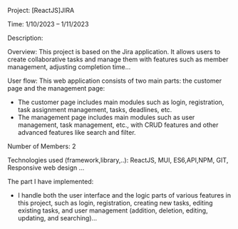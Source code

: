 Project: [ReactJS]JIRA

Time: 1/10/2023 – 1/11/2023

Description:

Overview: This project is based on the Jira application. It allows users to create collaborative tasks and manage them with features such as member management, adjusting completion time…

User flow: This web application consists of two main parts: the customer page and the management page:
+ The customer page includes main modules such as login, registration, task assignment management, tasks, deadlines, etc.
+ The management page includes main modules such as user management, task management, etc., with CRUD features and other advanced features like search and filter.

Number of Members: 2

Technologies used (framework,library,..): ReactJS, MUI, ES6,API,NPM, GIT, Responsive web design …

The part I have implemented: 
+ I handle both the user interface and the logic parts of various features in this project, such as login, registration, creating new tasks, editing existing tasks, and user management (addition, deletion, editing, updating, and searching)…
